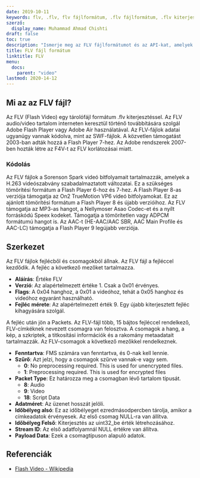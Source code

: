 ```yaml
---
date: 2019-10-11
keywords: flv, .flv, flv fájlformátum, .flv fájlformátum, .flv kiterjesztése, flv kiterjesztése, flv videó formátum
szerző:
  display_name: Muhammad Ahmad Chishti
draft: false
toc: true
description: "Ismerje meg az FLV fájlformátumot és az API-kat, amelyek FLV-fájlokat hozhatnak létre és nyithatnak meg."
title: FLV fájl formátum
linktitle: FLV
menu:
  docs:
    parent: "video"
lastmod: 2020-14-12
---
```


## Mi az az FLV fájl? ##

Az FLV (Flash Video) egy tárolófájl formátum .flv kiterjesztéssel. Az FLV audio/video tartalom interneten keresztül történő továbbítására szolgál Adobe Flash Player vagy Adobe Air használatával. Az FLV-fájlok adatai ugyanúgy vannak kódolva, mint az SWF-fájlok. A közvetlen támogatást 2003-ban adták hozzá a Flash Player 7-hez. Az Adobe rendszerek 2007-ben hozták létre az F4V-t az FLV korlátozásai miatt.

### Kódolás ###

Az FLV fájlok a Sorenson Spark videó bitfolyamait tartalmazzák, amelyek a H.263 videószabvány szabadalmaztatott változatai. Ez a szükséges tömörítési formátum a Flash Player 6-hoz és 7-hez. A Flash Player 8-as verziója támogatja az On2 TrueMotion VP6 videó bitfolyamokat. Ez az ajánlott tömörítési formátum a Flash Player 8 és újabb verzióihoz. Az FLV támogatja az MP3-as hangot, a Nellymoser Asao Codec-et és a nyílt forráskódú Speex kodeket. Támogatja a tömörítetlen vagy ADPCM formátumú hangot is. Az AAC-t (HE-AAC/AAC SBR, AAC Main Profile és AAC-LC) támogatja a Flash Player 9 legújabb verziója.

## Szerkezet ##

Az FLV fájlok fejlécből és csomagokból állnak. Az FLV fájl a fejléccel kezdődik. A fejléc a következő mezőket tartalmazza.

- **Aláírás**: Értéke FLV
- **Verzió**: Az alapértelmezett értéke 1. Csak a 0x01 érvényes.
- **Flags**: A 0x04 hanghoz, a 0x01 a videóhoz, tehát a 0x05 hanghoz és videóhoz egyaránt használható.
- **Fejléc mérete**: Az alapértelmezett érték 9. Egy újabb kiterjesztett fejléc kihagyására szolgál.

A fejléc után jön a Packets. Az FLV-fájl több, 15 bájtos fejléccel rendelkező, FLV-címkéknek nevezett csomagra van felosztva. A csomagok a hang, a kép, a szkriptek, a titkosítási információk és a rakomány metaadatait tartalmazzák. Az FLV-csomagok a következő mezőkkel rendelkeznek.

- **Fenntartva**: FMS számára van fenntartva, és 0-nak kell lennie.
- **Szűrő**: Azt jelzi, hogy a csomagok szűrve vannak-e vagy sem.
  - **0**: No preprocessing required. This is used for unencrypted files.
  - **1**: Preprocessing required. This is used for encrypted files
- **Packet Type**: Ez határozza meg a csomagban lévő tartalom típusát.
  - **8**: Audio
  - **9**: Video
  - **18**: Script Data
- **Adatméret**: Az üzenet hosszát jelöli.
- **Időbélyeg alsó**: Ez az időbélyeget ezredmásodpercben tárolja, amikor a címkeadatok érvényesek. Az első csomag NULL-ra van állítva.
- **Időbélyeg Felső**: Kiterjesztés az uint32_be érték létrehozásához.
- **Stream ID**: Az első adatfolyamnál NULL értékre van állítva.
- **Payload Data**: Ezek a csomagtípuson alapuló adatok.

## Referenciák ##

- [Flash Video - Wikipedia](https://en.wikipedia.org/wiki/Flash_Video)

